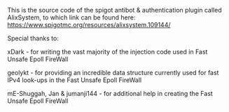 This is the source code of the spigot antibot & authentication plugin called AlixSystem, to which link can be found here: https://www.spigotmc.org/resources/alixsystem.109144/

Special thanks to:

xDark - for writing the vast majority of the injection code used in Fast Unsafe Epoll FireWall

geolykt - for providing an incredible data structure currently used for fast IPv4 look-ups in the Fast Unsafe Epoll FireWall

mE-Shuggah, Jan & jumanji144 - for additional help in creating the Fast Unsafe Epoll FireWall
